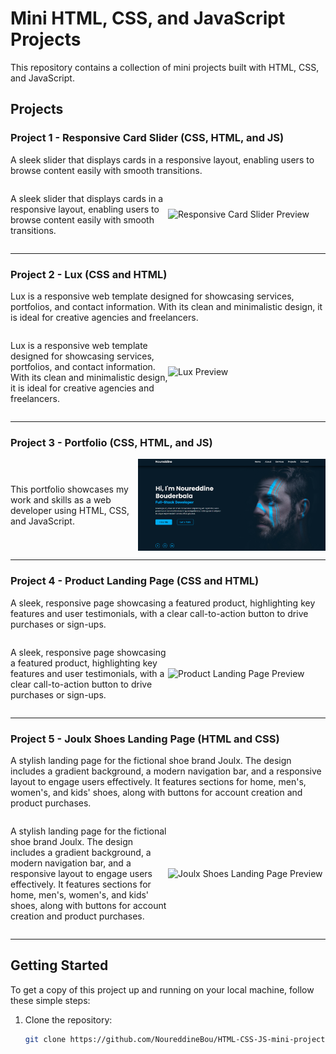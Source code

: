 # Mini HTML, CSS, and JavaScript Projects

This repository contains a collection of mini projects built with HTML, CSS, and JavaScript.

## Projects

### Project 1 - Responsive Card Slider (CSS, HTML, and JS)

A sleek slider that displays cards in a responsive layout, enabling users to browse content easily with smooth transitions.

<div style="display: flex; align-items: center;">
  <p style="flex: 1;">A sleek slider that displays cards in a responsive layout, enabling users to browse content easily with smooth transitions.</p>
  <img src="assets/card-slider-preview.png" alt="Responsive Card Slider Preview" width="300" style="flex: 1;">
</div>

---

### Project 2 - Lux (CSS and HTML)

Lux is a responsive web template designed for showcasing services, portfolios, and contact information. With its clean and minimalistic design, it is ideal for creative agencies and freelancers.

<div style="display: flex; align-items: center;">
  <p style="flex: 1;">Lux is a responsive web template designed for showcasing services, portfolios, and contact information. With its clean and minimalistic design, it is ideal for creative agencies and freelancers.</p>
  <img src="assets/lux-preview.png" alt="Lux Preview" width="300" style="flex: 1;">
</div>

---

### Project 3 - Portfolio (CSS, HTML, and JS)
<div style="display: flex; align-items: center">
  This portfolio showcases my work and skills as a web developer using HTML, CSS, and JavaScript. <img src="Project 3 - Portfolio/portfolio-preview.png" alt="Portfolio Preview" width="300">
</div>

---

### Project 4 - Product Landing Page (CSS and HTML)

A sleek, responsive page showcasing a featured product, highlighting key features and user testimonials, with a clear call-to-action button to drive purchases or sign-ups.

<div style="display: flex; align-items: center;">
  <p style="flex: 1;">A sleek, responsive page showcasing a featured product, highlighting key features and user testimonials, with a clear call-to-action button to drive purchases or sign-ups.</p>
  <img src="/product-landing-preview.png" alt="Product Landing Page Preview" width="300" style="flex: 1;">
</div>

---

### Project 5 - Joulx Shoes Landing Page (HTML and CSS)

A stylish landing page for the fictional shoe brand Joulx. The design includes a gradient background, a modern navigation bar, and a responsive layout to engage users effectively. It features sections for home, men's, women's, and kids' shoes, along with buttons for account creation and product purchases.

<div style="display: flex; align-items: center;">
  <p style="flex: 1;">A stylish landing page for the fictional shoe brand Joulx. The design includes a gradient background, a modern navigation bar, and a responsive layout to engage users effectively. It features sections for home, men's, women's, and kids' shoes, along with buttons for account creation and product purchases.</p>
  <img src="assets/joulx-shoes-preview.png" alt="Joulx Shoes Landing Page Preview" width="300" style="flex: 1;">
</div>

---

## Getting Started

To get a copy of this project up and running on your local machine, follow these simple steps:

1. Clone the repository:
   ```bash
   git clone https://github.com/NoureddineBou/HTML-CSS-JS-mini-projects.git
